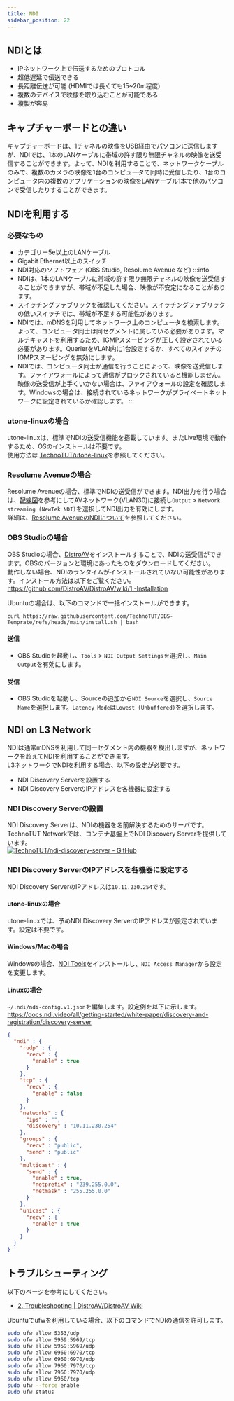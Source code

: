 ```yaml
---
title: NDI
sidebar_position: 22
---
```

## NDIとは
- IPネットワーク上で伝送するためのプロトコル
- 超低遅延で伝送できる
- 長距離伝送が可能 (HDMIでは長くても15~20m程度)
- 複数のデバイスで映像を取り込むことが可能である
- 複製が容易

## キャプチャーボードとの違い
キャプチャーボードは、1チャネルの映像をUSB経由でパソコンに送信しますが、NDIでは、1本のLANケーブルに帯域の許す限り無限チャネルの映像を送受信することができます。よって、NDIを利用することで、ネットワークケーブルのみで、複数のカメラの映像を1台のコンピュータで同時に受信したり、1台のコンピュータ内の複数のアプリケーションの映像をLANケーブル1本で他のパソコンで受信したりすることができます。  

## NDIを利用する
### 必要なもの
- カテゴリー5e以上のLANケーブル
- Gigabit Ethernet以上のスイッチ
- NDI対応のソフトウェア (OBS Studio, Resolume Avenue など)
:::info
- NDIは、1本のLANケーブルに帯域の許す限り無限チャネルの映像を送受信することができますが、帯域が不足した場合、映像が不安定になることがあります。
- スイッチングファブリックを確認してください。スイッチングファブリックの低いスイッチでは、帯域が不足する可能性があります。
- NDIでは、mDNSを利用してネットワーク上のコンピュータを検索します。よって、コンピュータ同士は同セグメントに属している必要があります。マルチキャストを利用するため、IGMPスヌーピングが正しく設定されている必要があります。QuerierをVLAN内に1台設定するか、すべてのスイッチのIGMPスヌーピングを無効にします。
- NDIでは、コンピュータ同士が通信を行うことによって、映像を送受信します。ファイアウォールによって通信がブロックされていると機能しません。映像の送受信が上手くいかない場合は、ファイアウォールの設定を確認します。Windowsの場合は、接続されているネットワークがプライベートネットワークに設定されているか確認します。
:::
### utone-linuxの場合
utone-linuxは、標準でNDIの送受信機能を搭載しています。またLive環境で動作するため、OSのインストールは不要です。  
使用方法は [TechnoTUT/utone-linux](https://github.com/TechnoTUT/utone-linux)を参照してください。  

### Resolume Avenueの場合
Resolume Avenueの場合、標準でNDIの送受信ができます。NDI出力を行う場合は、[配線図](/network/design)を参考にしてAVネットワーク(VLAN30)に接続し`Output` > `Network streaming (NewTek NDI)`を選択してNDI出力を有効にします。  
詳細は、[Resolume AvenueのNDIについて](https://resolume.com/support/ja/NDI_inputs_and_outputs)を参照してください。

### OBS Studioの場合
OBS Studioの場合、[DistroAV](https://github.com/DistroAV/DistroAV)をインストールすることで、NDIの送受信ができます。OBSのバージョンと環境にあったものをダウンロードしてください。  
動作しない場合、NDIのランタイムがインストールされていない可能性があります。インストール方法は以下をご覧ください。
https://github.com/DistroAV/DistroAV/wiki/1.-Installation

Ubuntuの場合は、以下のコマンドで一括インストールができます。
```
curl https://raw.githubusercontent.com/TechnoTUT/OBS-Temprate/refs/heads/main/install.sh | bash
```
#### 送信
- OBS Studioを起動し、`Tools` > `NDI Output Settings`を選択し、`Main Output`を有効にします。
#### 受信
- OBS Studioを起動し、Sourceの追加から`NDI Source`を選択し、`Source Name`を選択します。`Latency Mode`は`Lowest (Unbuffered)`を選択します。

## NDI on L3 Network
NDIは通常mDNSを利用して同一セグメント内の機器を検出しますが、ネットワークを超えてNDIを利用することができます。  
L3ネットワークでNDIを利用する場合、以下の設定が必要です。
- NDI Discovery Serverを設置する
- NDI Discovery ServerのIPアドレスを各機器に設定する
### NDI Discovery Serverの設置
NDI Discovery Serverは、NDIの機器を名前解決するためのサーバです。  
TechnoTUT Networkでは、コンテナ基盤上でNDI Discovery Serverを提供しています。  
[![TechnoTUT/ndi-discovery-server - GitHub](https://gh-card.dev/repos/TechnoTUT/ndi-discovery-server.svg?fullname=)](https://github.com/TechnoTUT/ndi-discovery-server/pkgs/container/ndi-discovery-server)
### NDI Discovery ServerのIPアドレスを各機器に設定する
NDI Discovery ServerのIPアドレスは`10.11.230.254`です。
#### utone-linuxの場合
utone-linuxでは、予めNDI Discovery ServerのIPアドレスが設定されています。設定は不要です。
#### Windows/Macの場合
Windowsの場合、[NDI Tools](https://www.ndi.tv/tools/)をインストールし、`NDI Access Manager`から設定を変更します。
#### Linuxの場合
`~/.ndi/ndi-config.v1.json`を編集します。設定例を以下に示します。  
https://docs.ndi.video/all/getting-started/white-paper/discovery-and-registration/discovery-server  
```json
{
  "ndi" : {
    "rudp" : {
      "recv" : {
        "enable" : true
      }
    },
    "tcp" : {
      "recv" : {
        "enable" : false
      }
    },
    "networks" : {
      "ips" : "",
      "discovery" : "10.11.230.254"
    },
    "groups" : {
      "recv" : "public",
      "send" : "public"
    },
    "multicast" : {
      "send" : {
        "enable" : true,
        "netprefix" : "239.255.0.0",
        "netmask" : "255.255.0.0"
      }
    },
    "unicast" : {
      "recv" : {
        "enable" : true
      }
    }
  }
}
```

## トラブルシューティング
以下のページを参考にしてください。
- [2. Troubleshooting | DistroAV/DistroAV Wiki](https://github.com/DistroAV/DistroAV/wiki/2.-Troubleshooting)

Ubuntuでufwを利用している場合、以下のコマンドでNDIの通信を許可します。
```bash
sudo ufw allow 5353/udp
sudo ufw allow 5959:5969/tcp
sudo ufw allow 5959:5969/udp
sudo ufw allow 6960:6970/tcp
sudo ufw allow 6960:6970/udp
sudo ufw allow 7960:7970/tcp
sudo ufw allow 7960:7970/udp
sudo ufw allow 5960/tcp
sudo ufw --force enable
sudo ufw status
```
